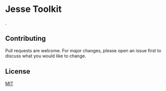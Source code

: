 # Jesse Toolkit

.






## Contributing
Pull requests are welcome. For major changes, please open an issue first to discuss what you would like to change.

## License
[MIT](https://choosealicense.com/licenses/mit/)
